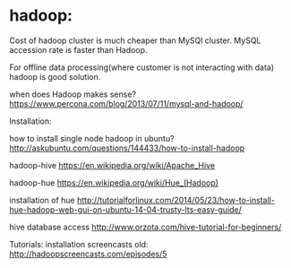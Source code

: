 # hadoop:

Cost of hadoop cluster is much cheaper than MySQl cluster.
MySQL accession rate is faster than Hadoop.

For offline data processing(where customer is not interacting with data) hadoop is good solution.

when does Hadoop makes sense?
https://www.percona.com/blog/2013/07/11/mysql-and-hadoop/


Installation:

how to install single node hadoop in ubuntu?
http://askubuntu.com/questions/144433/how-to-install-hadoop

hadoop-hive
https://en.wikipedia.org/wiki/Apache_Hive

hadoop-hue
https://en.wikipedia.org/wiki/Hue_(Hadoop)

installation of hue
http://tutorialforlinux.com/2014/05/23/how-to-install-hue-hadoop-web-gui-on-ubuntu-14-04-trusty-lts-easy-guide/

hive database access
http://www.orzota.com/hive-tutorial-for-beginners/


Tutorials:
installation screencasts old: http://hadoopscreencasts.com/episodes/5
